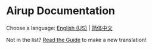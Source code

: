 # Airup Documentation
Choose a language: [English \(US\)](en_US/index.md) | [简体中文](zh_CN/index.md)

Not in the list? [Read the Guide](i18n_guide.md) to make a new translation!
